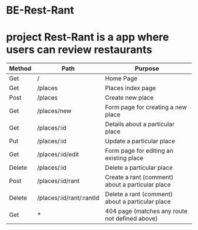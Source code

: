 # BE-Rest-Rant

# project Rest-Rant is a app where users can review restaurants

| Method | Path                     | Purpose                                          |
| ------ | ------------------------ | ------------------------------------------------ |
| Get    | /                        | Home Page                                        |
| Get    | /places                  | Places index page                                |
| Post   | /places                  | Create new place                                 |
| Get    | /places/new              | Form page for creating a new place               |
| Get    | /places/:id              | Details about a particular place                 |
| Put    | /places/:id              | Update a particular place                        |
| Get    | /places/:id/edit         | Form page for editing an existing place          |
| Delete | /places/:id              | Delete a particular place                        |
| Post   | /places/:id/rant         | Create a rant (comment) about a particular place |
| Delete | /places/:id/rant/:rantId | Delete a rant (comment) about a particular place |
| Get    | \*                       | 404 page (matches any route not defined above)   |
